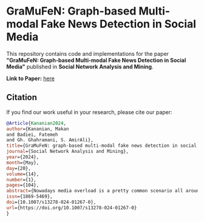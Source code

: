 # GraMuFeN: Graph-based Multi-modal Fake News Detection in Social Media

This repository contains code and implementations for the paper **"GraMuFeN: Graph-based Multi-modal Fake News Detection in Social Media"** published in **Social Network Analysis and Mining**.

**Link to Paper:** [here](https://link.springer.com/article/10.1007/s13278-024-01267-0)

## Citation

If you find our work useful in your research, please cite our paper:

```bibtex
@Article{Kananian2024,
author={Kananian, Makan
and Badiei, Fatemeh
and Gh. Ghahramani, S. AmirAli},
title={GraMuFeN: graph-based multi-modal fake news detection in social media},
journal={Social Network Analysis and Mining},
year={2024},
month={May},
day={20},
volume={14},
number={1},
pages={104},
abstract={Nowadays media overload is a pretty common scenario all around the world. The prevalence of media overload grants both individuals and governmental entities the ability to shape public opinions, highlighting the need to deploy effective fake news detection methods. In this paper, we suggest a novel model named GraMuFeN, for detecting fake news that has been posted by users on Twitter and Weibo. This model has been designed to detect fake news using both textual and image data accompanying each piece of news. We utilize Graph Convolution Neural Networks (GCN) as the text encoder and Convolutional Neural Networks (CNN) as the image encoder with the help of Supervised Contrastive Loss aiming to develop a model much lighter in terms of trainable parameters and easier to train while having a higher performance compared to previous works. Our evaluations on two different benchmarks show a promising 10{\%} improvement in micro f1 score and a 50{\%} reduction in terms of the model's trainable parameters.},
issn={1869-5469},
doi={10.1007/s13278-024-01267-0},
url={https://doi.org/10.1007/s13278-024-01267-0}
}
